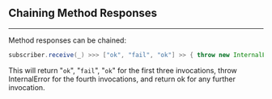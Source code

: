 ## Chaining Method Responses
---

Method responses can be chained:

```groovy
subscriber.receive(_) >>> ["ok", "fail", "ok"] >> { throw new InternalError() } >> "ok"
```

This will return "`ok`", "`fail`", "`ok`" for the first three invocations, throw InternalError for the fourth invocations, and return ok for any further invocation.
